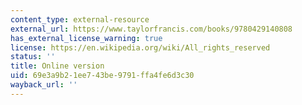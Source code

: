 ```yaml
---
content_type: external-resource
external_url: https://www.taylorfrancis.com/books/9780429140808
has_external_license_warning: true
license: https://en.wikipedia.org/wiki/All_rights_reserved
status: ''
title: Online version
uid: 69e3a9b2-1ee7-43be-9791-ffa4fe6d3c30
wayback_url: ''
---
```

